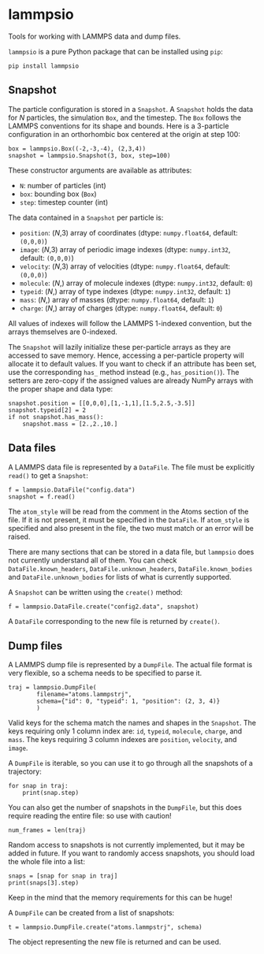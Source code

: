 # lammpsio

Tools for working with LAMMPS data and dump files.

`lammpsio` is a pure Python package that can be installed using `pip`:

    pip install lammpsio

## Snapshot

The particle configuration is stored in a `Snapshot`. A `Snapshot` holds the
data for *N* particles, the simulation `Box`, and the timestep. The `Box` follows
the LAMMPS conventions for its shape and bounds. Here is a 3-particle
configuration in an orthorhombic box centered at the origin at step 100:

    box = lammpsio.Box((-2,-3,-4), (2,3,4))
    snapshot = lammpsio.Snapshot(3, box, step=100)

These constructor arguments are available as attributes:

- `N`: number of particles (int)
- `box`: bounding box (`Box`)
- `step`: timestep counter (int)

The data contained in a `Snapshot` per particle is:

- `position`: (*N*,3) array of coordinates (dtype: `numpy.float64`, default: `(0,0,0)`)
- `image`: (*N*,3) array of periodic image indexes (dtype: `numpy.int32`, default: `(0,0,0)`)
- `velocity`: (*N*,3) array of velocities (dtype: `numpy.float64`, default: `(0,0,0)`)
- `molecule`: (*N*,) array of molecule indexes (dtype: `numpy.int32`, default: `0`)
- `typeid`: (*N*,) array of type indexes (dtype: `numpy.int32`, default: `1`)
- `mass`: (*N*,) array of masses (dtype: `numpy.float64`, default: `1`)
- `charge`: (*N*,) array of charges (dtype: `numpy.float64`, default: `0`)

All values of indexes will follow the LAMMPS 1-indexed convention, but the
arrays themselves are 0-indexed.

The `Snapshot` will lazily initialize these per-particle arrays as they are
accessed to save memory. Hence, accessing a per-particle property will allocate
it to default values. If you want to check if an attribute has been set, use the
corresponding `has_` method instead (e.g., `has_position()`). The setters are
zero-copy if the assigned values are already NumPy arrays with the proper shape
and data type:

    snapshot.position = [[0,0,0],[1,-1,1],[1.5,2.5,-3.5]]
    snapshot.typeid[2] = 2
    if not snapshot.has_mass():
        snapshot.mass = [2.,2.,10.]

## Data files

A LAMMPS data file is represented by a `DataFile`. The file must be explicitly
`read()` to get a `Snapshot`:

    f = lammpsio.DataFile("config.data")
    snapshot = f.read()

The `atom_style` will be read from the comment in the Atoms section
of the file. If it is not present, it must be specified in the `DataFile`.
If `atom_style` is specified and also present in the file, the two must match
or an error will be raised.

There are many sections that can be stored in a data file, but `lammpsio` does
not currently understand all of them. You can check `DataFile.known_headers`,
`DataFile.unknown_headers`, `DataFile.known_bodies` and `DataFile.unknown_bodies`
for lists of what is currently supported.

A `Snapshot` can be written using the `create()` method:

    f = lammpsio.DataFile.create("config2.data", snapshot)

A `DataFile` corresponding to the new file is returned by `create()`.

## Dump files

A LAMMPS dump file is represented by a `DumpFile`. The actual file format is
very flexible, so a schema needs to be specified to parse it.

    traj = lammpsio.DumpFile(
            filename="atoms.lammpstrj",
            schema={"id": 0, "typeid": 1, "position": (2, 3, 4)}
            )

Valid keys for the schema match the names and shapes in the `Snapshot`. The
keys requiring only 1 column index are: `id`, `typeid`, `molecule`, `charge`,
and `mass`. The keys requiring 3 column indexes are `position`, `velocity`,
and `image`.

A `DumpFile` is iterable, so you can use it to go through all the snapshots
of a trajectory:

    for snap in traj:
        print(snap.step)

You can also get the number of snapshots in the `DumpFile`, but this does
require reading the entire file: so use with caution!

    num_frames = len(traj)

Random access to snapshots is not currently implemented, but it may be added
in future. If you want to randomly access snapshots, you should load the
whole file into a list:

    snaps = [snap for snap in traj]
    print(snaps[3].step)

Keep in the mind that the memory requirements for this can be huge!

A `DumpFile` can be created from a list of snapshots:

    t = lammpsio.DumpFile.create("atoms.lammpstrj", schema)

The object representing the new file is returned and can be used.
